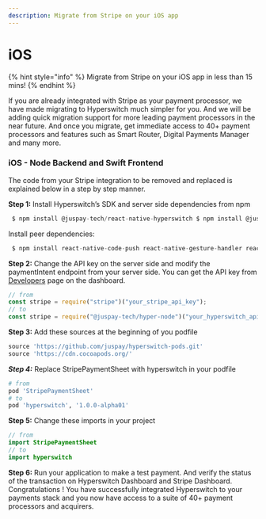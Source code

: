```yaml
---
description: Migrate from Stripe on your iOS app
---
```


# iOS

{% hint style="info" %}
Migrate from Stripe on your iOS app in less than 15 mins!
{% endhint %}

If you are already integrated with Stripe as your payment processor, we have made migrating to Hyperswitch much simpler for you. And we will be adding quick migration support for more leading payment processors in the near future. And once you migrate, get immediate access to 40+ payment processors and features such as Smart Router, Digital Payments Manager and many more.

### iOS - Node Backend and Swift Frontend

The code from your Stripe integration to be removed and replaced is explained below in a step by step manner.

**Step 1:** Install Hyperswitch’s SDK and server side dependencies from npm

```js
 $ npm install @juspay-tech/react-native-hyperswitch $ npm install @juspay-tech/hyper-node --save-dev
```

Install peer dependencies:

```js
 $ npm install react-native-code-push react-native-gesture-handler react-native-inappbrowser-reborn react-native-pager-view react-native-safe-area-context react-native-screens react-native-svg
```

**Step 2:** Change the API key on the server side and modify the paymentIntent endpoint from your server side. You can get the API key from [Developers](https://app.hyperswitchpay.com/developers) page on the dashboard.

```js
// from
const stripe = require("stripe")("your_stripe_api_key");
// to
const stripe = require("@juspay-tech/hyper-node")("your_hyperswitch_api_key");
```

**Step 3:** Add these sources at the beginning of you podfile

```ruby
source 'https://github.com/juspay/hyperswitch-pods.git'
source 'https://cdn.cocoapods.org/'
```

_**Step 4:**_ Replace StripePaymentSheet with hyperswitch in your podfile

```ruby
# from
pod 'StripePaymentSheet'
# to
pod 'hyperswitch', '1.0.0-alpha01'
```

**Step 5:** Change these imports in your project

```swift
// from
import StripePaymentSheet
// to
import hyperswitch
```

**Step 6:** Run your application to make a test payment. And verify the status of the transaction on Hyperswitch Dashboard and Stripe Dashboard. Congratulations ! You have successfully integrated Hyperswitch to your payments stack and you now have access to a suite of 40+ payment processors and acquirers.
